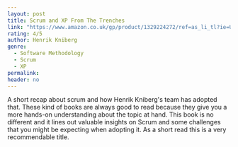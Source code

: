 ```yaml
---
layout: post
title: Scrum and XP From The Trenches
link: "https://www.amazon.co.uk/gp/product/1329224272/ref=as_li_tl?ie=UTF8&camp=1634&creative=6738&creativeASIN=1329224272&linkCode=as2&tag=jussihallilac-21"
rating: 4/5
author: Henrik Kniberg
genre:
  - Software Methodology
  - Scrum
  - XP
permalink:
header: no
---
```


A short recap about scrum and how Henrik Kniberg's team has adopted that. These kind of books are always good to read because they give you a more hands-on understanding about the topic at hand. This book is no different and it lines out valuable insights on Scrum and some challenges that you might be expecting when adopting it. As a short read this is a very recommendable title.
